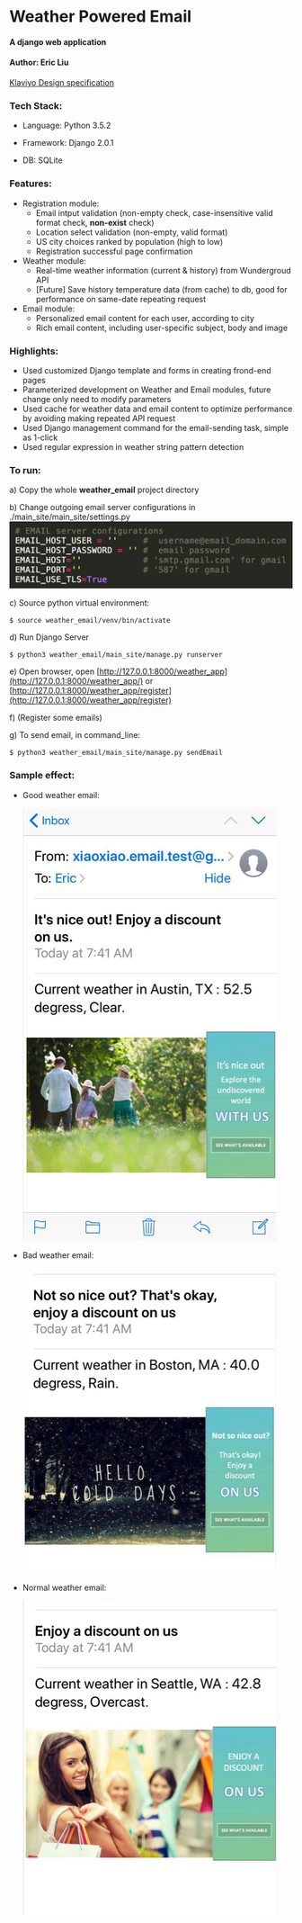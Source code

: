 # Weather Powered Email

#### A django web application 
#### Author: Eric Liu
[Klaviyo Design specification](https://www.klaviyo.com/weather-app)

### Tech Stack:
* Language: Python 3.5.2

* Framework: Django 2.0.1

* DB: SQLite

### Features:

* Registration module:
	- Email intput validation (non-empty check, case-insensitive valid format check, **non-exist** check)
	- Location select validation (non-empty, valid format)
	- US city choices ranked by population (high to low)
	- Registration successful page confirmation
* Weather module:
	- Real-time weather information (current & history) from Wundergroud API
	- [Future] Save history temperature data (from cache) to db, good for performance on same-date repeating request
* Email module:
	- Personalized email content for each user, according to city
	- Rich email content, including user-specific subject, body and image
	
### Highlights:
* Used customized Django template and forms in creating frond-end pages
* Parameterized development on Weather and Email modules, future change only need to modify parameters
* Used cache for weather data and email content to optimize performance by avoiding making repeated API request
* Used Django management command for the email-sending task, simple as 1-click
* Used regular expression in weather string pattern detection


### To run:
a) Copy the whole **weather_email** project directory 

b) Change outgoing email server configurations in ./main\_site/main\_site/settings.py ![email_setting](./email_config.png)
	
c) Source python virtual environment: 

	$ source weather_email/venv/bin/activate
		
d) Run Django Server

	$ python3 weather_email/main_site/manage.py runserver 
	
e) Open browser, open [http://127.0.0.1:8000/weather_app](http://127.0.0.1:8000/weather_app/) or [http://127.0.0.1:8000/weather_app/register](http://127.0.0.1:8000/weather_app/register)

f) (Register some emails)

g) To send email, in command_line:
	
	$ python3 weather_email/main_site/manage.py sendEmail  

### Sample effect:
* Good weather email:

	![good](./demo1.png)
	
* Bad weather email:

	![bad](./demo2.png)
	
* Normal weather email:
	
	![normal](./demo3.png)
	


	
